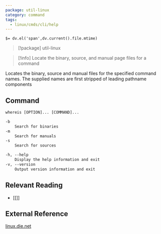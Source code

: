 ```yaml
---
package: util-linux
category: command
tags:
  - linux/cmds/cli/help
---
```


`$= dv.el('span',dv.current().file.mtime)`
> [!package] util-linux

> [!info] Locate the binary, source, and manual page files for a command

Locates the binary, source and manual files for the specified command names. The supplied names are first stripped of leading pathname components

## Command
```txt
whereis [OPTION]... [COMMAND]...

-b
	Search for binaries
-m
	Search for manuals
-s
	Search for sources

-h, --help
	Display the help information and exit 
-v, --version
	Output version information and exit
```

## Relevant Reading
- [[]]

## External Reference
[linux.die.net](https://linux.die.net/man/1/whereis)
